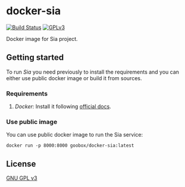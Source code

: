 # docker-sia
[![Build Status](https://travis-ci.org/GooBox/docker-sia.svg?branch=master)](https://travis-ci.org/GooBox/docker-sia)
[![GPLv3](https://img.shields.io/badge/license-GPLv3-blue.svg)](https://www.gnu.org/copyleft/gpl.html)

Docker image for Sia project.

## Getting started
To run _Sia_ you need previously to install the requirements and you can either use public docker image or build it 
from sources.

### Requirements
1. *Docker:* Install it following [official docs](https://docs.docker.com/engine/installation/).

### Use public image
You can use public docker image to run the Sia service:

    docker run -p 8000:8000 goobox/docker-sia:latest

## License

[GNU GPL v3](https://github.com/GooBox/docker-sia/blob/master/LICENSE)
